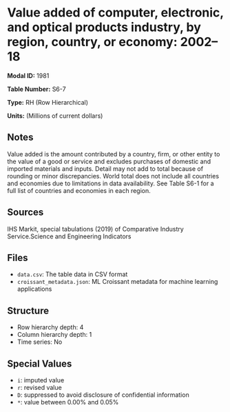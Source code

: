 # Value added of computer, electronic, and optical products industry, by region, country, or economy: 2002–18

**Modal ID:** 1981

**Table Number:** S6-7

**Type:** RH (Row Hierarchical)

**Units:** (Millions of current dollars)

## Notes

Value added is the amount contributed by a country, firm, or other entity to the value of a good or service and excludes purchases of domestic and imported materials and inputs. Detail may not add to total because of rounding or minor discrepancies. World total does not include all countries and economies due to limitations in data availability. See Table S6-1 for a full list of countries and economies in each region.

## Sources

IHS Markit, special tabulations (2019) of Comparative Industry Service.Science and Engineering Indicators

## Files

- `data.csv`: The table data in CSV format
- `croissant_metadata.json`: ML Croissant metadata for machine learning applications

## Structure

- Row hierarchy depth: 4
- Column hierarchy depth: 1
- Time series: No

## Special Values

- `i`: imputed value
- `r`: revised value
- `D`: suppressed to avoid disclosure of confidential information
- `*`: value between 0.00% and 0.05%
